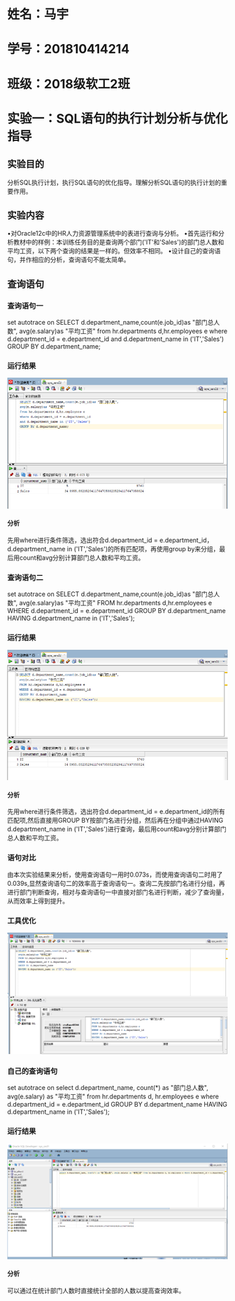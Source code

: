 # 姓名：马宇
# 学号：201810414214
# 班级：2018级软工2班

# 实验一：SQL语句的执行计划分析与优化指导
## 实验目的
分析SQL执行计划，执行SQL语句的优化指导。理解分析SQL语句的执行计划的重要作用。
## 实验内容
•对Oracle12c中的HR人力资源管理系统中的表进行查询与分析。
•首先运行和分析教材中的样例：本训练任务目的是查询两个部门('IT'和'Sales')的部门总人数和平均工资，以下两个查询的结果是一样的。但效率不相同。
•设计自己的查询语句，并作相应的分析，查询语句不能太简单。
## 查询语句
### 查询语句一
set autotrace on
SELECT d.department_name,count(e.job_id)as "部门总人数", avg(e.salary)as "平均工资" from hr.departments d,hr.employees e where d.department_id = e.department_id and d.department_name in ('IT','Sales') GROUP BY d.department_name;
### 运行结果
![image](查询一.png)
#### 分析
先用where进行条件筛选，选出符合d.department_id = e.department_id，d.department_name in ('IT','Sales')的所有匹配项，再使用group by来分组，最后用count和avg分别计算部门总人数和平均工资。
### 查询语句二
set autotrace on
SELECT d.department_name,count(e.job_id)as "部门总人数", avg(e.salary)as "平均工资" FROM hr.departments d,hr.employees e WHERE d.department_id = e.department_id GROUP BY d.department_name HAVING d.department_name in ('IT','Sales');
### 运行结果
![image](查询二.png)
#### 分析
先用where进行条件筛选，选出符合d.department_id = e.department_id的所有匹配项,然后直接用GROUP BY按部门名进行分组，然后再在分组中通过HAVING d.department_name in ('IT','Sales')进行查询，最后用count和avg分别计算部门总人数和平均工资。
### 语句对比
由本次实验结果来分析，使用查询语句一用时0.073s，而使用查询语句二时用了0.039s,显然查询语句二的效率高于查询语句一。查询二先按部门名进行分组，再进行部门判断查询，相对与查询语句一中直接对部门名进行判断，减少了查询量，从而效率上得到提升。
### 工具优化
![image](优化.png)
### 自己的查询语句
set autotrace on
select d.department_name, count(*) as "部门总人数", avg(e.salary) as "平均工资" from hr.departments d, hr.employees e where d.department_id = e.department_id GROUP BY d.department_name HAVING d.department_name in ('IT','Sales');
### 运行结果
![image](my.png)
#### 分析
可以通过在统计部门人数时直接统计全部的人数以提高查询效率。
